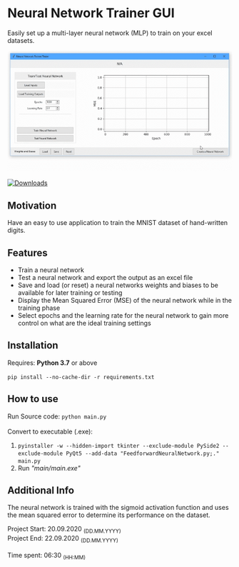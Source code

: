 # Neural Network Trainer GUI
Easily set up a multi-layer neural network (MLP) to train on your excel datasets.
<p align="center">
    <img src="showcase.gif" alt="GUI Showcase"/>
</p>

[![Downloads](https://img.shields.io/github/downloads/DilanBoskan/Neural-Network-Trainer-GUI/total.svg)](https://github.com/DilanBoskan/Neural-Network-Trainer-GUI/releases/latest)

## Motivation
Have an easy to use application to train the MNIST dataset of hand-written digits.

## Features
* Train a neural network
* Test a neural network and export the output as an excel file
* Save and load (or reset) a neural networks weights and biases to be available for later training or testing
* Display the Mean Squared Error (MSE) of the neural network while in the training phase
* Select epochs and the learning rate for the neural network to gain more control on what are the ideal training settings

## Installation
Requires: **Python 3.7** or above<br>

```pip install --no-cache-dir -r requirements.txt```

## How to use

Run Source code: ```python main.py```<br><br>
Convert to executable (.exe):
1. ```pyinstaller -w --hidden-import tkinter --exclude-module PySide2 --exclude-module PyQt5 --add-data "FeedforwardNeuralNetwork.py;." main.py```
1. Run *"main/main.exe"*

## Additional Info
The neural network is trained with the sigmoid activation function and uses the mean squared error to determine its performance on the dataset.

Project Start: 20.09.2020 <sub>(DD.MM.YYYY)</sub><br>
Project End: 22.09.2020 <sub>(DD.MM.YYYY)</sub><br><br>
Time spent: 06:30 <sub>(HH:MM)</sub>
